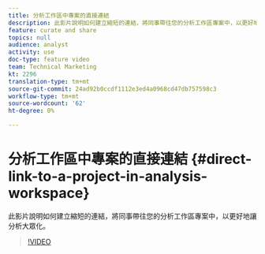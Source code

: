 ```yaml
---
title: 分析工作區中專案的直接連結
description: 此影片說明如何建立縮短的連結，將同事帶往您的分析工作區專案中，以更好地讓分析大眾化。
feature: curate and share
topics: null
audience: analyst
activity: use
doc-type: feature video
team: Technical Marketing
kt: 2296
translation-type: tm+mt
source-git-commit: 24ad92b0ccdf1112e3ed4a0968cd47db757598c3
workflow-type: tm+mt
source-wordcount: '62'
ht-degree: 0%

---
```



# 分析工作區中專案的直接連結 {#direct-link-to-a-project-in-analysis-workspace}

此影片說明如何建立縮短的連結，將同事帶往您的分析工作區專案中，以更好地讓分析大眾化。

>[!VIDEO](https://video.tv.adobe.com/v/24710/?quality=12)
